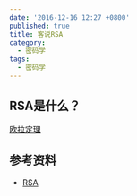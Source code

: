 ```yaml
---
date: '2016-12-16 12:27 +0800'
published: true
title: 客说RSA
category:
  - 密码学
tags:
  - 密码学
---
```

## RSA是什么？

[欧拉定理](http://www.befuncool.com/2016/12/16/2016-12-16-euler-function)


## 参考资料

* [RSA](https://en.wikipedia.org/wiki/RSA_(cryptosystem))
